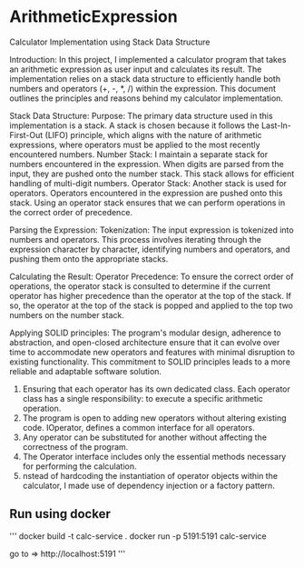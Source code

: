 # ArithmeticExpression

Calculator Implementation using Stack Data Structure

Introduction:
In this project, I implemented a calculator program that takes an arithmetic expression as user input and calculates its result. 
The implementation relies on a stack data structure to efficiently handle both numbers and operators (+, -, *, /) within the expression. 
This document outlines the principles and reasons behind my calculator implementation.

Stack Data Structure:
Purpose: The primary data structure used in this implementation is a stack. A stack is chosen because it follows the Last-In-First-Out (LIFO) principle, which aligns with the nature of arithmetic expressions, where operators must be applied to the most recently encountered numbers.
Number Stack: I maintain a separate stack for numbers encountered in the expression. When digits are parsed from the input, they are pushed onto the number stack. This stack allows for efficient handling of multi-digit numbers.
Operator Stack: Another stack is used for operators. Operators encountered in the expression are pushed onto this stack. Using an operator stack ensures that we can perform operations in the correct order of precedence.

Parsing the Expression:
Tokenization: The input expression is tokenized into numbers and operators. This process involves iterating through the expression character by character, identifying numbers and operators, and pushing them onto the appropriate stacks.

Calculating the Result:
Operator Precedence: To ensure the correct order of operations, the operator stack is consulted to determine if the current operator has higher precedence than the operator at the top of the stack.
If so, the operator at the top of the stack is popped and applied to the top two numbers on the number stack.


Applying SOLID principles:
The program's modular design, adherence to abstraction, and open-closed architecture ensure that it can evolve over time to accommodate new operators and features with minimal disruption to existing functionality.
This commitment to SOLID principles leads to a more reliable and adaptable software solution.
1. Ensuring that each operator has its own dedicated class. Each operator class has a single responsibility: to execute a specific arithmetic operation.
2. The program is open to adding new operators without altering existing code. IOperator, defines a common interface for all operators.
3. Any operator can be substituted for another without affecting the correctness of the program.
4. The Operator interface includes only the essential methods necessary for performing the calculation. 
5. nstead of hardcoding the instantiation of operator objects within the calculator, I made use of dependency injection or a factory pattern.

## Run using docker
'''
docker build -t calc-service .
docker run -p 5191:5191 calc-service

go to => http://localhost:5191
'''



